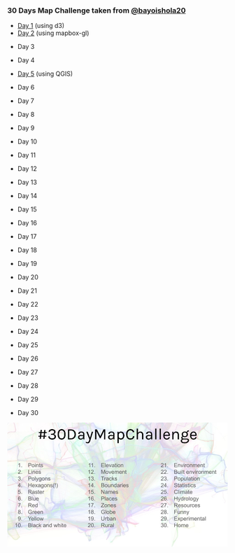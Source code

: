 ### 30 Days Map Challenge taken from [@bayoishola20](https://github.com/bayoishola20)

- [Day 1](https://sebastian-ch.github.io/30DayMapChallenge/day1/) (using d3)
- [Day 2](https://sebastian-ch.github.io/30DayMapChallenge/day2/) (using mapbox-gl)

* Day 3

* Day 4

- [Day 5](day5/va.png) (using QGIS)

* Day 6

* Day 7

* Day 8

* Day 9

* Day 10

* Day 11

* Day 12

* Day 13

* Day 14

* Day 15

* Day 16

* Day 17

* Day 18

* Day 19

* Day 20

* Day 21

* Day 22

* Day 23

* Day 24

* Day 25

* Day 26

* Day 27

* Day 28

* Day 29

* Day 30



![challenge image](https://github.com/bayoishola20/30DayMapChallenge/blob/master/EHubcA-W4AA7myk.jpeg)